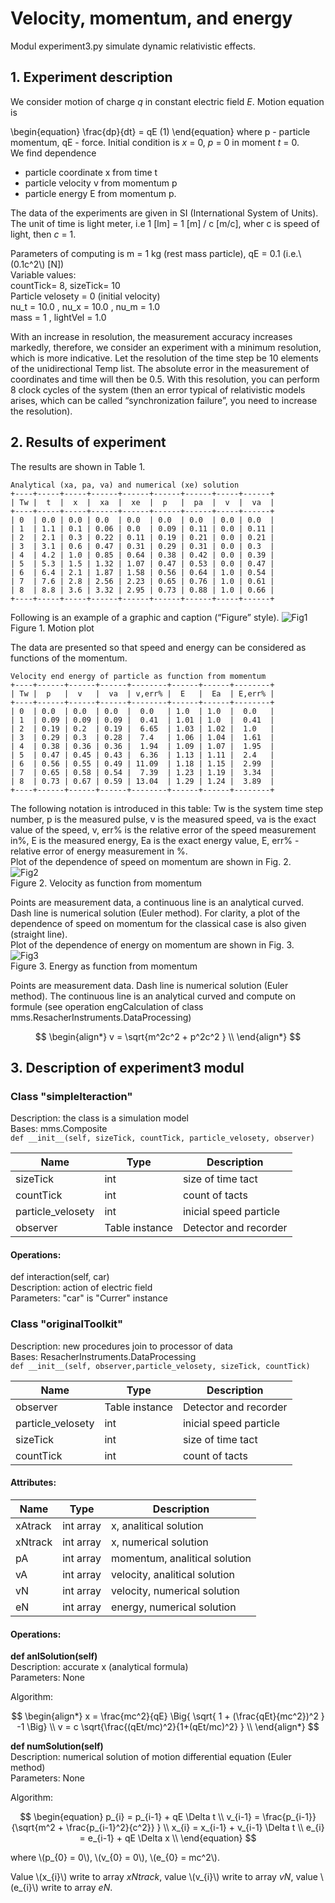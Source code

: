 # Velocity, momentum, and energy
Modul experiment3.py simulate dynamic relativistic effects.  
  
## 1. Experiment description
We consider motion of charge *q* in constant electric field *E*. Motion equation is  

\begin{equation}
    \frac{dp}{dt} = qE           (1)
\end{equation}
where p - particle momentum, qE - force. Initial condition is *x* = 0, *p* = 0 in moment *t* = 0.  
We find dependence  
- particle coordinate x from time t
- particle velocity v from momentum p
- particle energy E from momentum p.  

The data of the experiments are given in SI (International System of Units). The unit of time is light meter, i.e 1 [lm] = 1 [m] / c [m/c], wher c is speed of light, then *c* = 1. 
  
Parameters of computing is m = 1 kg (rest mass particle), qE = 0.1 (i.e.\\(0.1c^2\\) [N])  
Variable values:  
countTick= 8, sizeTick= 10  
Particle velosety = 0  (initial velocity)  
nu_t = 10.0 , nu_x = 10.0 , nu_m = 1.0  
mass = 1 , lightVel = 1.0  
  
With an increase in resolution, the measurement accuracy increases markedly, therefore, we consider an experiment with a minimum resolution, which is more indicative. Let the resolution of the time step be 10 elements of the unidirectional Temp list. The absolute error in the measurement of coordinates and time will then be 0.5. 
With this resolution, you can perform 8 clock cycles of the system (then an error typical of relativistic models arises, which can be called “synchronization failure”, you need to increase the resolution).  


## 2. Results of experiment

The results are shown in Table 1.  
```
Analytical (xa, pa, va) and numerical (xe) solution
+----+-----+-----+------+------+------+------+-----+------+
| Tw |  t  |  x  |  xa  |  xe  |  p   |  pa  |  v  |  va  |
+----+-----+-----+------+------+------+------+-----+------+
| 0  | 0.0 | 0.0 | 0.0  | 0.0  | 0.0  | 0.0  | 0.0 | 0.0  |
| 1  | 1.1 | 0.1 | 0.06 | 0.0  | 0.09 | 0.11 | 0.0 | 0.11 |
| 2  | 2.1 | 0.3 | 0.22 | 0.11 | 0.19 | 0.21 | 0.0 | 0.21 |
| 3  | 3.1 | 0.6 | 0.47 | 0.31 | 0.29 | 0.31 | 0.0 | 0.3  |
| 4  | 4.2 | 1.0 | 0.85 | 0.64 | 0.38 | 0.42 | 0.0 | 0.39 |
| 5  | 5.3 | 1.5 | 1.32 | 1.07 | 0.47 | 0.53 | 0.0 | 0.47 |
| 6  | 6.4 | 2.1 | 1.87 | 1.58 | 0.56 | 0.64 | 1.0 | 0.54 |
| 7  | 7.6 | 2.8 | 2.56 | 2.23 | 0.65 | 0.76 | 1.0 | 0.61 |
| 8  | 8.8 | 3.6 | 3.32 | 2.95 | 0.73 | 0.88 | 1.0 | 0.66 |
+----+-----+-----+------+------+------+------+-----+------+
```
Following is an example of a graphic and caption (“Figure” style).
![Fig1](Fig3-3-1.png)  
Figure 1. Motion plot  
  
The data are presented so that speed and energy can be considered as functions of the momentum.  
```  
Velocity end energy of particle as function from momentum  
+----+------+------+------+--------+------+------+--------+
| Tw |  p   |  v   |  va  | v,err% |  E   |  Ea  | E,err% |
+----+------+------+------+--------+------+------+--------+
| 0  | 0.0  | 0.0  | 0.0  |  0.0   | 1.0  | 1.0  |  0.0   |
| 1  | 0.09 | 0.09 | 0.09 |  0.41  | 1.01 | 1.0  |  0.41  |
| 2  | 0.19 | 0.2  | 0.19 |  6.65  | 1.03 | 1.02 |  1.0   |
| 3  | 0.29 | 0.3  | 0.28 |  7.4   | 1.06 | 1.04 |  1.61  |
| 4  | 0.38 | 0.36 | 0.36 |  1.94  | 1.09 | 1.07 |  1.95  |
| 5  | 0.47 | 0.45 | 0.43 |  6.36  | 1.13 | 1.11 |  2.4   |
| 6  | 0.56 | 0.55 | 0.49 | 11.09  | 1.18 | 1.15 |  2.99  |
| 7  | 0.65 | 0.58 | 0.54 |  7.39  | 1.23 | 1.19 |  3.34  |
| 8  | 0.73 | 0.67 | 0.59 | 13.04  | 1.29 | 1.24 |  3.89  |
+----+------+------+------+--------+------+------+--------+
```  
The following notation is introduced in this table: Tw is the system time step number, p is the measured pulse, v is the measured speed, va is the exact value of the speed, v, err% is the relative error of the speed measurement in%, E is the measured energy, Ea is the exact energy value, E, err% - relative error of energy measurement in %.  
Plot of the dependence of speed on momentum are shown in Fig. 2.  
![Fig2](Fig3-3-2.png)  
Figure 2. Velocity as function from momentum  
  
Points are measurement data, a continuous line is an analytical curved. Dash line is numerical solution (Euler method). For clarity, a plot of the dependence of speed on momentum for the classical case is also given (straight line).  
Plot of the dependence of energy on momentum are shown in Fig. 3.  
![Fig3](Fig3-3-3.png)  
Figure 3. Energy as function from momentum  
  
Points are measurement data. Dash line is numerical solution (Euler method). The continuous line is an analytical curved and compute on formule (see operation engCalculation of class mms.ResacherInstruments.DataProcessing)
  
$$
\begin{align*}  
v = \sqrt{m^2c^2 + p^2c^2 }   \\  
\end{align*}  
$$   
  
## 3. Description of experiment3 modul

### Class "simpleIteraction"
Description: the class is a simulation model  
Bases: mms.Composite    
`def __init__(self, sizeTick, countTick, particle_velosety, observer)`  
  
Name | Type | Description  
---- | ---- | ----------- 
sizeTick | int | size of time tact
countTick | int | count of tacts
particle_velosety | int | inicial speed particle
observer | Table instance | Detector and recorder
  
#### Operations: 
def interaction(self, car)  
Description:  action of electric field  
Parameters: "car" is "Currer" instance  
    
### Class "originalToolkit"   
Description: new procedures join to processor of data  
Bases: ResacherInstruments.DataProcessing    
`def __init__(self, observer,particle_velosety, sizeTick, countTick)`  
  
Name | Type | Description  
---- | ---- | ----------- 
observer | Table instance | Detector and recorder
particle_velosety | int | inicial speed particle
sizeTick | int | size of time tact
countTick | int | count of tacts

#### Attributes: 
  
Name | Type | Description  
---- | ---- | ----------- 
xAtrack | int array | x, analitical solution  
xNtrack | int array| x, numerical solution 
pA | int array| momentum, analitical solution  
vA | int array| velocity, analitical solution  
vN | int array| velocity, numerical solution
eN | int array| energy, numerical solution
  
  
#### Operations: 
**def anlSolution(self)**  
Description: accurate x (analytical formula)  
Parameters: None  
  
Algorithm: 
  
$$
\begin{align*} 
x = \frac{mc^2}{qE} \Big{ \sqrt{ 1 + (\frac{qEt}{mc^2})^2 } -1 \Big}  \\  
v = c \sqrt{\frac{(qEt/mc)^2}{1+(qEt/mc)^2} }   \\  
\end{align*} 
$$  

**def numSolution(self)**  
Description: numerical solution of motion differential equation  (Euler method)   
Parameters: None  
  
Algorithm: 
  
$$
\begin{equation}  
p_{i} = p_{i-1} + qE \Delta t  \\
v_{i-1} = \frac{p_{i-1}} {\sqrt{m^2 + \frac{p_{i-1}^2}{c^2}} } \\  
x_{i} = x_{i-1} + v_{i-1} \Delta t  \\  
e_{i} = e_{i-1} + qE \Delta x \\  
\end{equation}  
$$  
  
where \\(p_{0} = 0\\), \\(v_{0} = 0\\),  \\(e_{0} = mc^2\\).  
  
Value \\(x_{i}\\) write to array *xNtrack*, value \\(v_{i}\\) write to array *vN*, value \\(e_{i}\\) write to array *eN*.  
    
    

